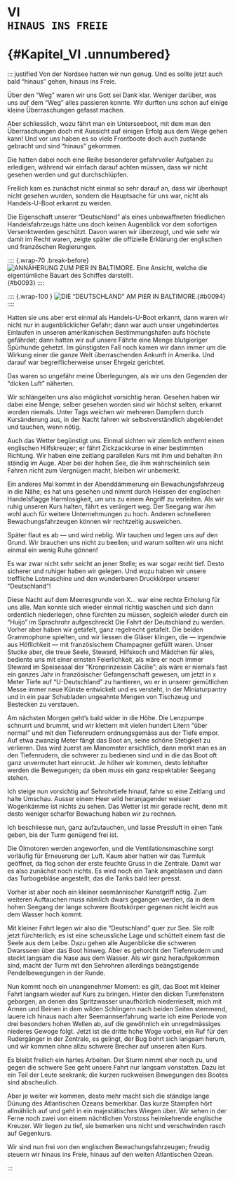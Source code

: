 # VI&nbsp;<br />**`HINAUS INS FREIE`**<br /><br /> {#Kapitel_VI .unnumbered}

::: justified
Von der Nordsee hatten wir nun
genug. Und es sollte jetzt auch bald
“hinaus” gehen, hinaus ins Freie.

Über den “Weg” waren wir uns Gott
sei Dank klar. Weniger darüber, was
uns auf dem “Weg” alles passieren
konnte. Wir durften uns schon auf
einige kleine Überraschungen gefasst
machen.

Aber schliesslich, wozu fährt man ein
Unterseeboot, mit dem man den
Überraschungen doch mit Aussicht auf einigen Erfolg aus dem Wege gehen kann!
Und vor uns haben es so viele Frontboote doch auch zustande gebracht und
sind “hinaus” gekommen.

Die hatten dabei noch eine Reihe besonderer gefahrvoller Aufgaben zu
erledigen, während wir einfach darauf
achten müssen, dass wir nicht gesehen
werden und gut durchschlüpfen.

Freilich kam es zunächst nicht einmal so sehr darauf an, dass wir
überhaupt nicht gesehen wurden, sondern die
Hauptsache für uns war, nicht als Handels-U-Boot erkannt zu werden.

Die Eigenschaft unserer “Deutschland” als eines unbewaffneten
friedlichen Handelsfahrzeugs hätte uns doch
keinen Augenblick vor dem sofortigen
Versenktwerden geschützt. Davon waren wir überzeugt, und wie sehr wir
damit im Recht waren, zeigte später die
offizielle Erklärung der englischen und französchen Regierungen.

:::: {.wrap-70 .break-before}
![ANNÄHERUNG ZUM PIER IN BALTIMORE. <small>Eine Ansicht, welche die eigentümliche Bauart des Schiffes darstellt.</small>](Die_Fahrt_der_Deutschland_0093.jpg "ANNÄHERUNG ZUM PIER IN BALTIMORE."){#b0093}
::::

:::: {.wrap-100 }
![DIE “DEUTSCHLAND” AM PIER IN BALTIMORE.](Die_Fahrt_der_Deutschland_0094.jpg "[DIE “DEUTSCHLAND” AM PIER IN BALTIMORE."){#b0094}
::::

Hatten sie uns aber erst einmal als
Handels-U-Boot erkannt, dann waren
wir nicht nur in augenblicklicher Gefahr;
dann war auch unser ungehindertes Einlaufen in unseren
amerikanischen Bestimmungshafen aufs höchste
gefährdet; dann hatten wir auf unsere
Fährte eine Menge blutgieriger Spürhunde gehetzt. Im günstigsten Fall
noch kamen wir dann immer um die
Wirkung einer die ganze Welt überraschenden Ankunft in Amerika. Und
darauf war begreiflicherweise unser
Ehrgeiz gerichtet.

Das waren so ungefähr meine Überlegungen, als wir uns den Gegenden der
“dicken Luft” näherten.

Wir schlängelten uns also möglichst
vorsichtig heran. Gesehen haben wir
dabei eine Menge; selber gesehen worden sind wir höchst selten, erkannt
worden niemals. Unter Tags weichen wir
mehreren Dampfern durch Kursänderung aus, in der Nacht fahren wir
selbstverständlich abgeblendet und tauchen, wenn nötig.

Auch das Wetter begünstigt uns. Einmal sichten wir ziemlich entfernt einen
englischen Hilfskreuzer; er fährt Zickzackkurse in einer bestimmten
Richtung. Wir haben eine zeitlang parallelen Kurs mit ihm und behalten ihn
ständig im Auge. Aber bei der hohen
See, die ihm wahrscheinlich sein Fahren nicht zum Vergnügen macht,
bleiben wir unbemerkt.

Ein anderes Mal kommt in der Abenddämmerung ein Bewachungsfahrzeug
in die Nähe; es hat uns gesehen und
nimmt durch Heissen der englischen
Handelsflagge Harmlosigkeit, um uns
zu einem Angriff zu verleiten. Als wir
ruhig unseren Kurs halten, fährt es verärgert weg. Der Seegang war ihm wohl
auch für weitere Unternehmungen zu
hoch. Anderen schnelleren Bewachungsfahrzeugen können wir rechtzeitig
ausweichen.

Später flaut es ab — und wird neblig.
Wir tauchen und legen uns auf den
Grund. Wir brauchen uns nicht zu
beeilen; und warum sollten wir uns nicht
einmal ein wenig Ruhe gönnen!

Es war zwar nicht sehr seicht an jener
Stelle; es war sogar recht tief. Desto
sicherer und ruhiger haben wir gelegen.
Und wozu haben wir unsere treffliche
Lotmaschine und den wunderbaren
Druckkörper unserer “Deutschland”!

Diese Nacht auf dem Meeresgrunde
von X... war eine rechte Erholung für
uns alle. Man konnte sich wieder
einmal richtig waschen und sich dann ordentlich niederlegen, ohne fürchten zu
müssen, sogleich wieder durch ein
“Huijo” im Sprachrohr aufgeschreckt
Die Fahrt der Deutschland
zu werden. Vorher aber haben wir getafelt, ganz regelrecht getafelt. Die
beiden Grammophone spielten, und
wir liessen die Gläser klingen, die
— irgendwie aus Höflichkeit — mit
französischem Champagner gefüllt waren. Unser Stucke aber, die treue Seele,
Steward, Hilfskoch und Mädchen für
alles, bediente uns mit einer ernsten
Feierlichkeit, als wäre er noch immer
Steward im Speisesaal der “Kronprinzessin Cäcilie”; als wäre er niemals fast
ein ganzes Jahr in französischer Gefangenschaft gewesen, um jetzt in x Meter
Tiefe auf “U-Deutschland” zu hantieren, wo er in unserer gemütlichen Messe
immer neue Künste entwickelt und es
versteht, in der Miniaturpantry und in
ein paar Schubladen ungeahnte Mengen
von Tischzeug und Bestecken zu verstauen.

Am nächsten Morgen geht’s bald
wider in die Höhe. Die Lenzpumpe
schnurrt und brummt, und wir klettern
mit vielen hundert Litern “über normal”  und mit den Tiefenrudern
ordnungsgemäss aus der Tiefe empor. Auf
etwa zwanzig Meter fängt das Boot an,
seine schöne Stetigkeit zu verlieren. Das
wird zuerst am Manometer ersichtlich,
dann merkt man es an den Tiefenrudern, die schwerer zu bedienen sind
und in die das Boot oft ganz unvermutet
hart einruckt. Je höher wir kommen,
desto lebhafter werden die Bewegungen; da oben muss ein ganz respektabler Seegang stehen.

Ich steige nun vorsichtig auf Sehrohrtiefe hinauf, fahre so eine Zeitlang
und halte Umschau. Ausser einem
Heer wild heranjagender weisser Wogenkämme ist nichts zu sehen. Das
Wetter ist mir gerade recht, denn mit desto
weniger scharfer Bewachung haben wir
zu rechnen.

Ich beschliesse nun, ganz aufzutauchen, und lasse Pressluft in einen Tank
geben, bis der Turm genügend frei ist.

Die Ölmotoren werden angeworfen,
und die Ventilationsmaschine sorgt vorläufig für Erneuerung der Luft. Kaum
aber hatten wir das Turmluk geöffnet,
da flog schon der erste feuchte Gruss in
die Zentrale. Damit war es also zunächst noch nichts. Es wird noch ein
Tank angeblasen und dann das Turbogebläse angestellt, das die Tanks bald
leer presst.

Vorher ist aber noch ein kleiner seemännischer Kunstgriff nötig. Zum
weiteren Auftauchen muss nämlich dwars
gegangen werden, da in dem hohen Seegang der lange schwere Bootskörper
gegenan nicht leicht aus dem Wasser
hoch kommt.

Mit kleiner Fahrt legen wir also die
 “Deutschland” quer zur See. Sie rollt
jetzt fürchterlich; es ist eine scheussliche Lage und schüttelt einem fast die
Seele aus dem Leibe. Dazu gehen alle
Augenblicke die schweren Dwarsseen
über das Boot hinweg. Aber es gehorcht den Tiefenrudern und steckt
langsam die Nase aus dem Wasser. Als
wir ganz heraufgekommen sind, macht
der Turm mit den Sehrohren allerdings
beängstigende Pendelbewegungen in
der Runde.

Nun kommt noch ein unangenehmer
Moment: es gilt, das Boot mit kleiner
Fahrt langsam wieder auf Kurs zu bringen. Hinter den dicken Turmfenstern
geborgen, an denen das Spritzwasser
unaufhörlich niederrieselt, mich mit
Armen und Beinen in dem wilden
Schlingern nach beiden Seiten
stemmend, lauere ich hinaus nach alter
Seemannserfahrung warte ich eine Periode
von drei besonders hohen Wellen ab,
auf die gewöhnlich ein unregelmässiges
niederes Gewoge folgt. Jetzt ist die
dritte hohe Woge vorbei, ein Ruf für
den Rudergänger in der Zentrale, es gelingt, der Bug bohrt sich langsam
herum, und wir kommen ohne allzu schwere
Brecher auf unseren alten Kurs.

Es bleibt freilich ein hartes Arbeiten.
Der Sturm nimmt eher noch zu, und
gegen die schwere See geht unsere
Fahrt nur langsam vonstatten. Dazu
ist ein Teil der Leute seekrank; die kurzen
ruckweisen Bewegungen des Bootes
sind abscheulich.

Aber je weiter wir kommen, desto
mehr macht sich die ständige lange Dünung des Atlantischen Ozeans
bemerkbar. Das kurze Stampfen hört allmählich
auf und geht in ein majestätisches Wiegen über. Wir sehen in der Ferne noch
zwei von einem nächtlichen Vorstoss
heimkehrende englische Kreuzer. Wir
liegen zu tief, sie bemerken uns nicht
und verschwinden rasch auf Gegenkurs.

Wir sind nun frei von den englischen
Bewachungsfahrzeugen; freudig
steuern wir hinaus ins Freie, hinaus auf den
weiten Atlantischen Ozean.

:::

